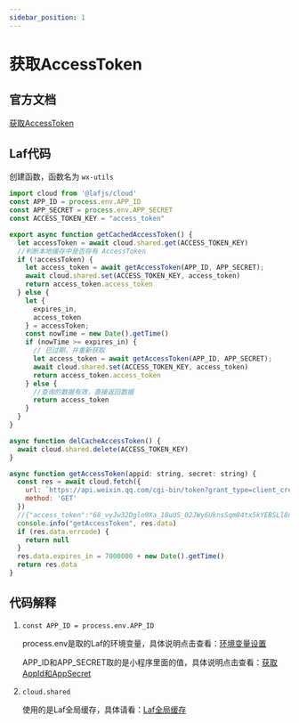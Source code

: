 ```yaml
---
sidebar_position: 1
---
```


# 获取AccessToken

## 官方文档

[获取AccessToken](https://developers.weixin.qq.com/doc/offiaccount/Basic_Information/Get_access_token.html)

## Laf代码

创建函数，函数名为 `wx-utils`

```js
import cloud from '@lafjs/cloud'
const APP_ID = process.env.APP_ID
const APP_SECRET = process.env.APP_SECRET
const ACCESS_TOKEN_KEY = "access_token"

export async function getCachedAccessToken() {
  let accessToken = await cloud.shared.get(ACCESS_TOKEN_KEY)
  //判断本地缓存中是否存有 AccessToken
  if (!accessToken) {
    let access_token = await getAccessToken(APP_ID, APP_SECRET);
    await cloud.shared.set(ACCESS_TOKEN_KEY, access_token)
    return access_token.access_token
  } else {
    let {
      expires_in,
      access_token
    } = accessToken;
    const nowTime = new Date().getTime()
    if (nowTime >= expires_in) {
      // 已过期，并重新获取
      let access_token = await getAccessToken(APP_ID, APP_SECRET);
      await cloud.shared.set(ACCESS_TOKEN_KEY, access_token)
      return access_token.access_token
    } else {
      //查询的数据有效，直接返回数据
      return access_token
    }
  }
}

async function delCacheAccessToken() {
  await cloud.shared.delete(ACCESS_TOKEN_KEY)
}

async function getAccessToken(appid: string, secret: string) {
  const res = await cloud.fetch({
    url: `https://api.weixin.qq.com/cgi-bin/token?grant_type=client_credential&appid=${appid}&secret=${secret}`,
    method: 'GET'
  })
  //{"access_token":"68_vyJw32Dglo9Xa_18uUS_02JWy6UknsSqm84tx5kYEBSLl8nzp7Mtj-jWZmeEyyI3YTOVtGzgJcDs33MprjrRbX-5LJ5w_wZ2emNDf0PsODmCmjfnMT9oT-lpO9cMRAfAIAWBK","expires_in":7200}
  console.info("getAccessToken", res.data)
  if (res.data.errcode) {
    return null
  }
  res.data.expires_in = 7000000 + new Date().getTime()
  return res.data
}

```

## 代码解释

1. `const APP_ID = process.env.APP_ID`

    process.env是取的Laf的环境变量，具体说明点击查看：[环境变量设置](/docs/laf/env-set)

    APP_ID和APP_SECRET取的是小程序里面的值，具体说明点击查看：[获取AppId和AppSecret](/docs/wechat-offical-accounts/appid)

2. `cloud.shared`
   
   使用的是Laf全局缓存，具体请看：[Laf全局缓存](https://doc.laf.run/guide/function/function-sdk.html#%E4%BA%91%E5%87%BD%E6%95%B0%E5%85%A8%E5%B1%80%E7%BC%93%E5%AD%98)